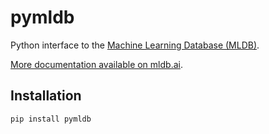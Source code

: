 pymldb
======

Python interface to the [Machine Learning Database (MLDB)](http://mldb.ai).

[More documentation available on mldb.ai](https://docs.mldb.ai/doc/#builtin/Notebooks.md.html).

## Installation

`pip install pymldb`
